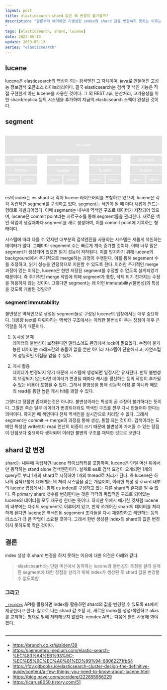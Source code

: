 ```yaml
---
layout: post
title: elasticsearch shard 값은 왜 변경이 불가할까?
description: "결론부터 얘기하면 기생성된 index의 shard 값을 변경하지 못하는 이유는 lucene(루씬) 때문이다. lucene과 이를 구성하고 있는 segment shard와 함께 얘기한다.
"
tags: [elasticsearch, shard, lucene]
date: 2023-05-13
update: 2023-05-13
series: "elasticsearch"
---
```


## lucene
lucene은 elasticsearch의 핵심이 되는 검색엔진 그 자체이며, java로 만들어진 고성능 정보검색 오픈소스 라이브러리이다. 결국 elasticsearch는 검색 및 색인 기능은 직접 구현한게 아닌 lucene을 사용한 것이다. 그 외 REST api, 분산처리, 고가용성을 위한 shard/replica 등의 시스템을 추가하여 지금의 elasticsearch 스펙이 완성된 것이다. 

## segment

![elasticsearch shard](elasticsearch-change-shard-01.png )

es의 index는 es shard 내 각자 lucene 라이브러리를 포함하고 있으며, lucene은 각각 독립적인 segment를 구성하고 있다. segment는 색인이 될 때 마다 새롭게 만드는 형태로 개발되어있다. 이때 segment는 내부에 역색인 구조로 데이터가 저장되어 있으며, lucene은 commit point라는 자료구조를 통해 segment들을 관리한다. 새로운 색인 작업이 생길때마다 segment를 새로 생성하며, 이를 commit point에 기록하는 형태이다. 

시스템에 따라 다를 수 있지만 대부분의 검색엔진을 사용하는 시스템은 새롭게 색인하는 데이터가 많다. 그때마다 segement 수는 빠르게 계속 증가할 것이다. 이때 너무 많은 segment가 생성되어 있으면 읽기 성능이 저하된다. 이를 방지하기 위해 lucene의 background에서 주기적으로 merge하는 과정이 수행된다. 이를 통해 segement 수를 조정하고, 읽기 성능을 안정적으로 지원할 수 있도록 한다. 이러한 주기적인 merge 과정이 있는 이유는, lucene은 한번 저장된 segment를 수정할 수 없도록 설계되었기 때문이다. 즉 주기적인 merge 작업에 의해 segment가 통합, 삭제 되기 전까지는 수정을 허용하지 않는 것이다. 그렇다면 segment는 왜 이런 immutability(불변성)의 특성을 갖도록 개발된 것일까?

### segment immutability
불변성은 역색인으로 생성된 segment들로 구성된 lucene의 입장에서는 매우 중요하다. 대용량 text를 다뤄야하는 역색인 구조에서는 이러한 불변성이 주는 장점이 매우 큰 역할을 하기 때문이다.

1. 동시성 문제<br>
데이터의 불변성이 보장된다면 멀티스레드 환경에서 lock이 필요없다. 수정이 불가능한 데이터는 스레드간의 충돌이 없을 뿐만 아니라 시스템이 단순해지고, 자연스럽게 성능적인 이점을 얻을 수 있다.

2. 캐시 활용<br>
데이터가 변경되지 않기 때문에 시스템에 생성되면 일정시간 유지된다. 만약 불변성이 보장되지 않는다면 데이터가 변경될 때마다 캐시를 갱신하는 등의 작업이 추가될 수 있는 비용이 포함될 수 있다. 그래서 불병성을 통해 성능적 이점 뿐 아니라 메모리 read를 통한 높은 캐시 hit를 꽤할 수 있다.

그렇다고 장점만 존재하는것은 아니다. 불변성이라는 특성이 곧 수정이 불가하다는 뜻이다. 그말은 즉슨 일부 데이터가 변경되더라도 역색인 구조를 전부 다시 만들어야 한다는 의미이다. 하지만 매 색인마다 전체 역색인을 실시간으로 처리할 수 없다. 그래서 segment는 commit -> merge의 과정을 통해 생성, 통합 되는 것이다. 검색이라는 도메인 특성상 write보다 read 연산의 비중이 크기 때문에 불변성이 가져올 수 있는 장점이 단점보다 중요하다 생각되어 이러한 불변의 구조를 채택한 것으로 보인다.

## shard 값 변경
shard는 내부에 독립적인 lucene 라이브러리를 포함하며, lucene은 단일 머신 위에서만 동작하는 stand alone 검색엔진이다. 실제로 es로 검색 요청이 오게되면 1개의 query로 부터 1개의 shard로 시작하여 1개의 thread로 처리가 된다. 즉 lucene은 하나의 검색요청에 대해 별도의 처리 시스템을 갖는 개념이며, 이러한 특성 상 shard 내부의 lucene 입장에서는 함께 es index를 구성하고 있는 다른 shard의 존재를 알 수 없다. 즉 primary shard 갯수를 변경한다는 것은 각각의 독립적인 구조로 되어있는 lucene의 데이터를 모두 재구성 한다는 뜻이다. 하지만 위에서 얘기한 것처럼 lucene의 내부에는 다수의 segment로 이루어져 있고, 만약 쪼개어진 shard의 데이터를 처리하게 된다면 lucene은 역색인된 segement 조각들을 다시 재결합하고 색인하는 등의 리소스가 더 큰 작업이 소요될 것이다. 그래서 한번 생성된 index의 shard의 값은 변경하지 못하도록 막은 것이다.



## 결론
index 생성 후 shard 변경을 하지 못하는 이유에 대한 의견은 아래와 같다.
> elasticsearhc는 단일 머신에서 동작하는 lucene과 불변성의 특징을 살려 설계된 segment에 대한 장점을 살리기 위해 index가 생성된 후 shard 값을 변경할 수 없도록함

### 그리고
[`_reindex`](https://www.elastic.co/guide/en/elasticsearch/reference/current/docs-reindex.html) API를 활용하면 index를 활용하면 shard의 값을 변경할 수 있도록 es에서 제공한다고 한다. 참고로 나는 shard 값 조정 시, 새로운 index를 생성/색인하고 alias를 교체하는 형태로 밖에 처리해보지 않았다. reindex API는 다음에 한번 사용해 봐야겠다.


##
***
###
* <https://brunch.co.kr/@alden/39>
* <https://jaemunbro.medium.com/elastic-search-%EC%83%A4%EB%93%9C-%EC%B5%9C%EC%A0%81%ED%99%94-68062271fb64>
* <https://fdv.gitbooks.io/elasticsearch-cluster-design-the-definitive-guide/content/a-few-things-you-need-to-know-about-lucene.html>
* <https://blog.naver.com/occidere/222855956229>
* <https://icarus8050.tistory.com/51>